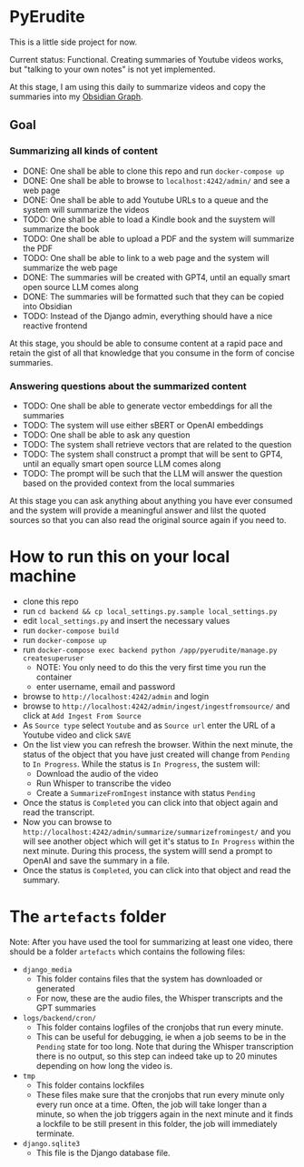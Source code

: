 # PyErudite

This is a little side project for now. 

Current status: Functional. Creating summaries of Youtube videos works, but
"talking to your own notes" is not yet implemented.

At this stage, I am using this daily to summarize videos and copy the summaries
into my [Obsidian Graph](https://obsidian.md/).

## Goal

### Summarizing all kinds of content

* DONE: One shall be able to clone this repo and run `docker-compose up`
* DONE: One shall be able to browse to `localhost:4242/admin/` and see a web page
* DONE: One shall be able to add Youtube URLs to a queue and the system will summarize 
  the videos
* TODO: One shall be able to load a Kindle book and the suystem will summarize the 
  book
* TODO: One shall be able to upload a PDF and the system will summarize the PDF
* TODO: One shall be able to link to a web page and the system will summarize the web 
  page
* DONE:  The summaries will be created with GPT4, until an equally smart open source 
  LLM comes along
* DONE: The summaries will be formatted such that they can be copied into Obsidian
* TODO: Instead of the Django admin, everything should have a nice reactive
  frontend

At this stage, you should be able to consume content at a rapid pace and retain
the gist of all that knowledge that you consume in the form of concise
summaries.

### Answering questions about the summarized content

* TODO: One shall be able to generate vector embeddings for all the summaries
* TODO: The system will use either sBERT or OpenAI embeddings
* TODO: One shall be able to ask any question
* TODO: The system shall retrieve vectors that are related to the question
* TODO: The system shall construct a prompt that will be sent to GPT4, until an 
  equally smart open source LLM comes along
* TODO: The prompt will be such that the LLM will answer the question based on the
  provided context from the local summaries

At this stage you can ask anything about anything you have ever consumed and
the system will provide a meaningful answer and lilst the quoted sources so
that you can also read the original source again if you need to.

# How to run this on your local machine

* clone this repo
* run `cd backend && cp local_settings.py.sample local_settings.py`
* edit `local_settings.py` and insert the necessary values
* run `docker-compose build`
* run `docker-compose up`
* run `docker-compose exec backend python /app/pyerudite/manage.py createsuperuser`
  * NOTE: You only need to do this the very first time you run the container
  * enter username, email and password
* browse to `http://localhost:4242/admin` and login
* browse to `http://localhost:4242/admin/ingest/ingestfromsource/` and click at
  `Add Ingest From Source`
* As `Source type` select `Youtube` and as `Source url` enter the URL of a 
  Youtube video and click `SAVE`
* On the list view you can refresh the browser. Within the next minute, the
  status of the object that you have just created will change from `Pending`
  to `In Progress`. While the status is `In Progress`, the sustem will:
    * Download the audio of the video
    * Run Whisper to transcribe the video
    * Create a `SummarizeFromIngest` instance with status `Pending`
* Once the status is `Completed` you can click into that object again and
  read the transcript.
* Now you can browse to `http://localhost:4242/admin/summarize/summarizefromingest/`
  and you will see another object which will get it's status to `In Progress`
  within the next minute. During this process, the system willl send a prompt
  to OpenAI and save the summary in a file.
* Once the status is `Completed`, you can click into that object and read
  the summary.

# The `artefacts` folder

Note: After you have used the tool for summarizing at least one video, there 
should be a folder `artefacts` which contains the following files:

* `django_media`
    * This folder contains files that the system has downloaded or generated
    * For now, these are the audio files, the Whisper transcripts and the
      GPT summaries
* `logs/backend/cron/`
    * This folder contains logfiles of the cronjobs that run every minute.
    * This can be useful for debugging, ie when a job seems to be in the
      `Pending` state for too long. Note that during the Whisper transcription
      there is no output, so this step can indeed take up to 20 minutes depending
      on how long the video is.
* `tmp`
    * This folder contains lockfiles
    * These files make sure that the cronjobs that run every minute only every
      run once at a time. Often, the job will take longer than a minute, so
      when the job triggers again in the next minute and it finds a lockfile
      to be still present in this folder, the job will immediately terminate.
* `django.sqlite3`
    * This file is the Django database file. 